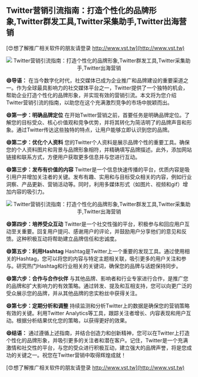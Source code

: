 ## **Twitter营销引流指南：打造个性化的品牌形象,Twitter群发工具,Twitter采集助手,Twitter出海营销**

[😍想了解推广相关软件的朋友请登录 http://www.vst.tw](http://www.vst.tw)

 <center><img src="https://vst.tw/MP4/tuiguang/png/8.png" alt="Twitter营销引流指南：打造个性化的品牌形象,Twitter群发工具,Twitter采集助手,Twitter出海营销"></center>

**😄导语：**
在当今数字化时代，社交媒体已成为企业推广和品牌建设的重要渠道之一。作为全球最具影响力的社交媒体平台之一，Twitter提供了一个独特的机会，帮助企业打造个性化的品牌形象，并实现有效的营销引流。本文将为您介绍Twitter营销引流的指南，以助您在这个充满激烈竞争的市场中脱颖而出。

**😄第一步：明确品牌定位**
在开始Twitter营销之前，首要任务是明确品牌定位。了解您的目标受众、核心价值观和竞争优势，并将其转化为简洁明了的品牌声音和形象。通过Twitter传达这些独特的特点，让用户能够立即认识到您的品牌。

**😄第二步：优化个人资料**
您的Twitter个人资料是展示品牌个性的重要工具。确保您的个人资料图片和背景与品牌形象相符，并精确填写品牌描述。此外，添加网站链接和联系方式，方便用户获取更多信息并与您进行互动。

**😄第三步：发布有价值的内容**
Twitter是一个信息快速传播的平台，优质内容是吸引用户并增加关注者的关键。发布有趣、实用和与目标受众相关的内容，例如行业洞察、产品更新、营销活动等。同时，利用多媒体形式（如图片、视频和gif）增加内容的吸引力。

 <center><img src="https://vst.tw/MP4/tuiguang/png/6.png" alt="Twitter营销引流指南：打造个性化的品牌形象,Twitter群发工具,Twitter采集助手,Twitter出海营销"></center>

**😄第四步：培养受众互动**
Twitter是一个社交性强的平台，积极参与和回应用户互动至关重要。回复用户提问、感谢用户的评论，并鼓励用户分享他们的意见和反馈。这种积极互动将帮助建立品牌信任和忠诚度。

**😄第五步：利用Hashtag**
Hashtag是Twitter上一个重要的发现工具。通过使用相关的Hashtag，您可以将您的内容与特定主题相关联，吸引更多的用户关注和参与。研究热门Hashtag和行业相关的关键词，确保您的品牌与话题保持同步。

**😄第六步：合作与合作伙伴**
与其他品牌、影响者和行业专家进行合作，是推广您的品牌和扩大影响力的有效策略。通过转发、提及和互相支持，您可以向更广泛的受众展示您的品牌，并从其他品牌的忠实粉丝中获得关注。

**😄第七步：定期分析和调整**
持续监测和分析Twitter上的数据是确保您的营销策略有效的关键。利用Twitter Analytics等工具，跟踪关注者增长、内容表现和用户互动。根据分析结果优化您的策略，以获得更好的效果。

**😄结语：**
通过遵循上述指南，并结合创造力和创新精神，您可以在Twitter上打造个性化的品牌形象，并吸引更多的关注者和潜在客户。记住，Twitter是一个充满激情和社交性的平台，与您的受众进行积极互动，建立强大的品牌声誉，将是您成功的关键之一。祝您在Twitter营销中取得辉煌成就！

[😍想了解推广相关软件的朋友请登录 http://www.vst.tw](http://www.vst.tw)



